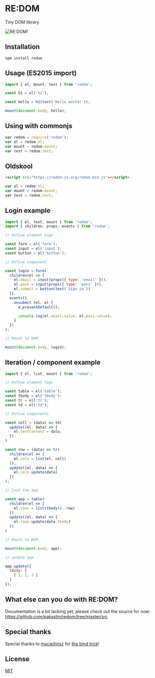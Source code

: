 # RE:DOM
Tiny DOM library

![RE:DOM!](https://redom.js.org/meme.jpg)

## Installation
```
npm install redom
```

## Usage (ES2015 import)
```js
import { el, mount, text } from 'redom';

const h1 = el('h1');

const hello = h1(text('Hello world!'));

mount(document.body, hello);
```

## Using with commonjs
```js
var redom = require('redom');
var el = redom.el;
var mount = redom.mount;
var text = redom.text;
```

## Oldskool
```html
<script src="https://redom.js.org/redom.min.js"></script>
```
```js
var el = redom.el;
var mount = redom.mount;
var text = redom.text;
```

## Login example
```js
import { el, text, mount } from 'redom';
import { children, props, events } from 'redom';

// Define element tags

const form = el('form');
const input = el('input');
const button = el('button');

// Define component

const login = form(
  children(el => [
    el.email = input(props({ type: 'email' })),
    el.pass = input(props({ type: 'pass' })),
    el.submit = button(text('Sign in'))
  ]),
  events({
    onsubmit (el, e) {
      e.preventDefault();

      console.log(el.email.value, el.pass.value);
    }
  })
);

// Mount to DOM

mount(document.body, login);
```
## Iteration / component example
```js
import { el, list, mount } from 'redom';

// Define element tags

const table = el('table');
const tbody = el('tbody');
const tr = el('tr');
const td = el('td');

// Define components

const cell = (data) => td(
  update((el, data) => {
    el.textContent = data;
  })
)

const row = (data) => tr(
  children(el => [
    el.cols = list(el, cell)
  ]),
  update((el, data) => {
    el.cols.update(data)
  })
);

// Init the app

const app = table(
  children(el => [
    el.rows = list(tbody(), row)
  ]),
  update((el, data) => {
    el.rows.update(data.tbody)
  })
)

// Mount to DOM

mount(document.body, app);

// update app

app.update({
  tbody: [
    [ 1, 2, 3 ]
  ]
});
```
## What else can you do with RE:DOM?
Documentation is a bit lacking yet, please check out the source for now: https://github.com/pakastin/redom/tree/master/src

## Special thanks
Special thanks to [maciejhirsz](https://github.com/maciejhirsz) for [the bind trick](https://github.com/pakastin/frzr/issues/35#issuecomment-242936751)!

## License
[MIT](https://github.com/pakastin/redom/blob/master/LICENSE)
